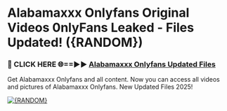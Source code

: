 # Alabamaxxx Onlyfans Original Videos 0nlyFans Leaked - Files Updated! ({RANDOM})

<h3>🔴 CLICK HERE 🌐==►► <a href="https://betterlinks.top/A2PfLJ" rel="nofollow">Alabamaxxx Onlyfans Updated Files</a></h3>

Get Alabamaxxx Onlyfans and all content. Now you can access all videos and pictures of Alabamaxxx Onlyfans. New Updated Files 2025!

[![{RANDOM}](https://i.imgur.com/ppqm5kG.gif)](https://betterlinks.top/A2PfLJ)